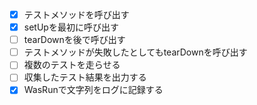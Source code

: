 + [x] テストメソッドを呼び出す
+ [x] setUpを最初に呼び出す
+ [ ] tearDownを後で呼び出す
+ [ ] テストメソッドが失敗したとしてもtearDownを呼び出す
+ [ ] 複数のテストを走らせる
+ [ ] 収集したテスト結果を出力する
+ [x] WasRunで文字列をログに記録する

